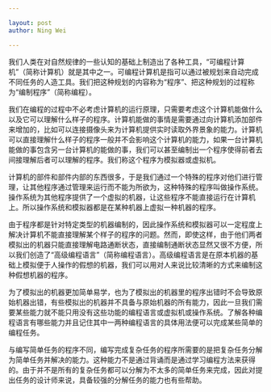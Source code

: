 ```yaml
---

layout: post
author: Ning Wei

---
```


我们人类在对自然规律的一些认知的基础上制造出了各种工具，“可编程计算机”（简称计算机）就是其中之一。可编程计算机是指可以通过被规划来自动完成不同任务的人造工具。我们把这种规划的内容称为“程序”、把这种规划的过程称为“编制程序”（简称编程）。

我们在编程的过程中不必考虑计算机的运行原理，只需要考虑这个计算机能做什么以及它可以理解什么样子的程序。计算机能做的事情是需要通过向计算机添加部件来增加的，比如可以连接摄像头来为计算机提供实时读取外界景象的能力。计算机可以直接理解什么样子的程序一般并不会影响这个计算机的能力，如果一台计算机能做的事包含另一台计算机的能做的事，我们可以甚至编制出一个程序使得前者去间接理解后者可以理解的程序。我们称这个程序为模拟器或虚拟机。

计算机的部件和部件内部的东西很多，于是我们通过一个特殊的程序对他们进行管理，让其他程序通过管理来运行而不能为所欲为，这种特殊的程序叫做操作系统。操作系统为其他程序提供了一个虚拟的机器，让这些程序不能直接运行在计算机上。所以操作系统和模拟器都是在某种机器上虚拟一种机器的程序。

由于程序都是针对特定类型的机器编制的，因此操作系统和模拟器可以一定程度上解决计算机不能直接理解某个样子的程序的问题。然而，即使这样，由于他们两者模拟出的机器只能直接理解电路通断状态，直接编制通断状态显然又很不方便，所以我们创造了“高级编程语言”（简称编程语言）。高级编程语言是在原本机器的基础上模拟便于人操作的假想的机器，我们可以用对人来说比较清晰的方式来编制这种假想机器的程序。

为了模拟出的机器更加简单易学，也为了模拟出的机器里的程序出错时不会导致原始机器出错，有些模拟出的机器并不具备与原始机器的所有能力，因此一旦我们需要某些能力就不能只用没有这些功能的编程语言或虚拟机或操作系统。了解各种编程语言有哪些能力并且记住其中一两种编程语言的具体用法便可以完成某些简单的编程任务。

与编写简单任务的程序不同，编写完成复杂任务的程序所需要的是把复杂任务分解为简单任务并解决的能力。这种能力不是通过背诵而是通过学习编程方法来获得的。由于并不是所有的复杂任务都可以分解为不太多的简单任务来完成，因此对提出任务的设计师来说，具备较强的分解任务的能力也有些帮助。
